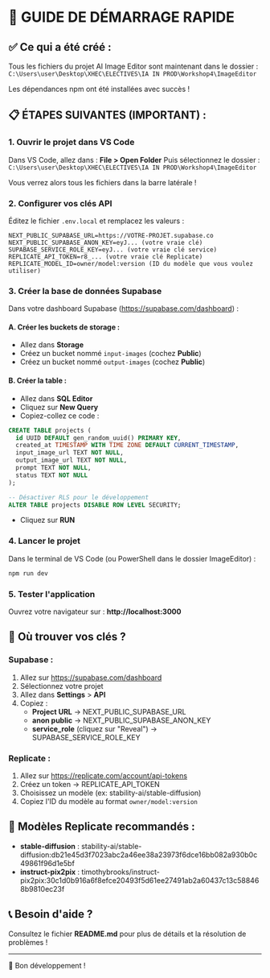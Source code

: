 # 🎯 GUIDE DE DÉMARRAGE RAPIDE

## ✅ Ce qui a été créé :

Tous les fichiers du projet AI Image Editor sont maintenant dans le dossier :
`C:\Users\user\Desktop\XHEC\ELECTIVES\IA IN PROD\Workshop4\ImageEditor`

Les dépendances npm ont été installées avec succès !

## 📋 ÉTAPES SUIVANTES (IMPORTANT) :

### 1. Ouvrir le projet dans VS Code

Dans VS Code, allez dans : **File > Open Folder** 
Puis sélectionnez le dossier : 
`C:\Users\user\Desktop\XHEC\ELECTIVES\IA IN PROD\Workshop4\ImageEditor`

Vous verrez alors tous les fichiers dans la barre latérale !

### 2. Configurer vos clés API

Éditez le fichier `.env.local` et remplacez les valeurs :

```env
NEXT_PUBLIC_SUPABASE_URL=https://VOTRE-PROJET.supabase.co
NEXT_PUBLIC_SUPABASE_ANON_KEY=eyJ... (votre vraie clé)
SUPABASE_SERVICE_ROLE_KEY=eyJ... (votre vraie clé service)
REPLICATE_API_TOKEN=r8_... (votre vraie clé Replicate)
REPLICATE_MODEL_ID=owner/model:version (ID du modèle que vous voulez utiliser)
```

### 3. Créer la base de données Supabase

Dans votre dashboard Supabase (https://supabase.com/dashboard) :

#### A. Créer les buckets de storage :
- Allez dans **Storage**
- Créez un bucket nommé `input-images` (cochez **Public**)
- Créez un bucket nommé `output-images` (cochez **Public**)

#### B. Créer la table :
- Allez dans **SQL Editor**
- Cliquez sur **New Query**
- Copiez-collez ce code :

```sql
CREATE TABLE projects (
  id UUID DEFAULT gen_random_uuid() PRIMARY KEY,
  created_at TIMESTAMP WITH TIME ZONE DEFAULT CURRENT_TIMESTAMP,
  input_image_url TEXT NOT NULL,
  output_image_url TEXT NOT NULL,
  prompt TEXT NOT NULL,
  status TEXT NOT NULL
);

-- Désactiver RLS pour le développement
ALTER TABLE projects DISABLE ROW LEVEL SECURITY;
```

- Cliquez sur **RUN**

### 4. Lancer le projet

Dans le terminal de VS Code (ou PowerShell dans le dossier ImageEditor) :

```bash
npm run dev
```

### 5. Tester l'application

Ouvrez votre navigateur sur : **http://localhost:3000**

## 🔑 Où trouver vos clés ?

### Supabase :
1. Allez sur https://supabase.com/dashboard
2. Sélectionnez votre projet
3. Allez dans **Settings** > **API**
4. Copiez :
   - **Project URL** → NEXT_PUBLIC_SUPABASE_URL
   - **anon public** → NEXT_PUBLIC_SUPABASE_ANON_KEY
   - **service_role** (cliquez sur "Reveal") → SUPABASE_SERVICE_ROLE_KEY

### Replicate :
1. Allez sur https://replicate.com/account/api-tokens
2. Créez un token → REPLICATE_API_TOKEN
3. Choisissez un modèle (ex: stability-ai/stable-diffusion)
4. Copiez l'ID du modèle au format `owner/model:version`

## 🎨 Modèles Replicate recommandés :

- **stable-diffusion** : stability-ai/stable-diffusion:db21e45d3f7023abc2a46ee38a23973f6dce16bb082a930b0c49861f96d1e5bf
- **instruct-pix2pix** : timothybrooks/instruct-pix2pix:30c1d0b916a6f8efce20493f5d61ee27491ab2a60437c13c588468b9810ec23f

## 📞 Besoin d'aide ?

Consultez le fichier **README.md** pour plus de détails et la résolution de problèmes !

---

🚀 Bon développement !
